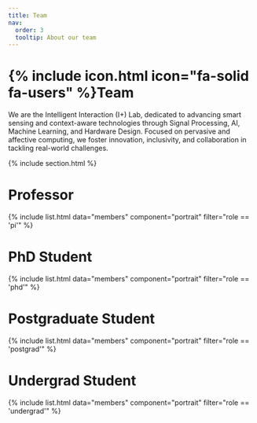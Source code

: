 ```yaml
---
title: Team
nav:
  order: 3
  tooltip: About our team
---
```


# {% include icon.html icon="fa-solid fa-users" %}Team

We are the Intelligent Interaction (I+) Lab, dedicated to advancing smart sensing and context-aware technologies through Signal Processing, AI, Machine Learning, and Hardware Design. Focused on pervasive and affective computing, we foster innovation, inclusivity, and collaboration in tackling real-world challenges.

{% include section.html %}
# Professor
{% include list.html data="members" component="portrait" filter="role == 'pi'" %}

# PhD Student
{% include list.html data="members" component="portrait" filter="role == 'phd'" %}

# Postgraduate Student
{% include list.html data="members" component="portrait" filter="role == 'postgrad'" %}

# Undergrad Student
{% include list.html data="members" component="portrait" filter="role == 'undergrad'" %}

